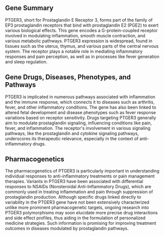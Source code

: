 ## Gene Summary
PTGER3, short for Prostaglandin E Receptor 3, forms part of the family of EP3 prostaglandin receptors that bind with prostaglandin E2 (PGE2) to exert various biological effects. This gene encodes a G-protein-coupled receptor involved in modulating inflammation, smooth muscle contraction, and various metabolic pathways. PTGER3 expression is widespread, found in tissues such as the uterus, thymus, and various parts of the central nervous system. The receptor plays a notable role in mediating inflammatory responses and pain perception, as well as in processes like fever generation and sleep regulation.

## Gene Drugs, Diseases, Phenotypes, and Pathways
PTGER3 is implicated in numerous pathways associated with inflammation and the immune response, which connects it to diseases such as arthritis, fever, and other inflammatory conditions. The gene has also been linked to altered fetal development and disease phenotypes such as fever response variations based on receptor sensitivity. Drugs targeting PTGER3 generally aim to modulate prostaglandin signaling, influencing conditions like pain, fever, and inflammation. The receptor's involvement in various signaling pathways, like the prostaglandin and cytokine signaling pathways, underscores its therapeutic relevance, especially in the context of anti-inflammatory drugs.

## Pharmacogenetics
The pharmacogenetics of PTGER3 is particularly important in understanding individual responses to anti-inflammatory treatments or pain management therapies. Variants in PTGER3 have been associated with differential responses to NSAIDs (Nonsteroidal Anti-Inflammatory Drugs), which are commonly used in treating inflammation and pain through suppression of prostaglandin production. Although specific drugs linked directly to variability in the PTGER3 gene have not been extensively characterized unlike more prominent pharmacogenetic targets, ongoing research into PTGER3 polymorphisms may soon elucidate more precise drug interactions and side effect profiles, thus aiding in the formulation of personalized medicine strategies. Such information is promising for improving treatment outcomes in diseases modulated by prostaglandin pathways.